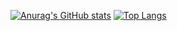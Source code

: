 [![Anurag's GitHub stats](https://github-readme-stats.vercel.app/api?username=nephisto1954&include_all_commits=true&count_private=true&&bg_color=45%,#1B676B,#1B676B&show_icons=true)](https://github.com/anuraghazra/github-readme-stats)
[![Top Langs](https://github-readme-stats.vercel.app/api/top-langs/?username=nephisto1954&layout=compact&theme=algolia&hide=Objective-C)](https://github.com/anuraghazra/github-readme-stats)

